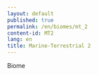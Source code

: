 ```yaml
---
layout: default
published: true
permalink: /en/biomes/mt_2
content-id: MT2
lang: en
title: Marine-Terrestrial 2
---
```


Biome
